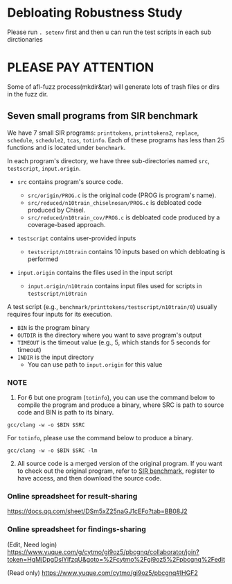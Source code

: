# Debloating Robustness Study

Please run `. setenv` first and then u can run the test scripts in each sub dirctionaries

# PLEASE PAY ATTENTION

Some of afl-fuzz process(mkdir&tar) will generate lots of trash files or dirs in the fuzz dir. 

## Seven small programs from SIR benchmark

We have 7 small SIR programs: `printtokens`, `printtokens2`, `replace`, `schedule`, `schedule2`, `tcas`, `totinfo`. Each of these programs has less than 25 functions and is located under `benchmark`.

In each program's directory, we have three sub-directories named `src`, `testscript`, `input.origin`.
* `src` contains program's source code. 
  * `src/origin/PROG.c` is the original code (PROG is program's name).
  * `src/reduced/n10train_chiselnosan/PROG.c` is debloated code produced by Chisel.
  * `src/reduced/n10train_cov/PROG.c` is debloated code produced by a coverage-based approach.
 
* `testscript` contains user-provided inputs
  * `testscript/n10train` contains 10 inputs based on which debloating is performed
  
* `input.origin` contains the files used in the input script
  * `input.origin/n10train` contains input files used for scripts in `testscript/n10train`

A test script (e.g., `benchmark/printtokens/testscript/n10train/0`) usually requires four inputs for its execution.
* `BIN` is the program binary
* `OUTDIR` is the directory where you want to save program's output
* `TIMEOUT` is the timeout value (e.g., 5, which stands for 5 seconds for timeout)
* `INDIR` is the input directory
  * You can use path to `input.origin` for this value

### NOTE

1. For 6 but one program (`totinfo`), you can use the command below to compile the program and produce a binary, where SRC is path to source code and BIN is path to its binary.
```
gcc/clang -w -o $BIN $SRC
```
For `totinfo`, please use the command below to produce a binary.
```
gcc/clang -w -o $BIN $SRC -lm
```

2. All source code is a merged version of the original program. If you want to check out the original program, refer to [SIR benchmark](https://sir.csc.ncsu.edu/portal/index.php), register to have access, and then download the source code.

### Online spreadsheet for result-sharing
https://docs.qq.com/sheet/DSm5xZ25naGJ1cEFo?tab=BB08J2

### Online spreadsheet for findings-sharing
 (Edit, Need login) https://www.yuque.com/g/cytmo/gi9oz5/pbcgnq/collaborator/join?token=HgMjDpgDslYlfzqU&goto=%2Fcytmo%2Fgi9oz5%2Fpbcgnq%2Fedit
 
 (Read only) https://www.yuque.com/cytmo/gi9oz5/pbcgnq#IHGF2
 
